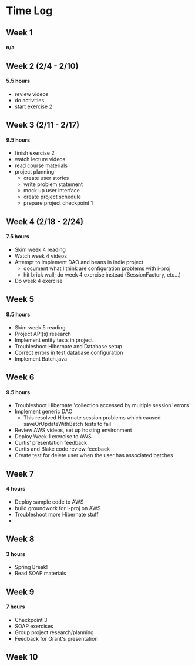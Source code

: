 # Time Log

## Week 1
#### n/a
    
## Week 2  (2/4 - 2/10)
#### 5.5 hours
* review videos
* do activities
* start exercise 2

## Week 3 (2/11 - 2/17)
#### 9.5 hours 
* finish exercise 2
* watch lecture videos
* read course materials 
* project planning
    * create user stories
    * write problem statement
    * mock up user interface
    * create project schedule
    * prepare project checkpoint 1

## Week 4 (2/18 - 2/24)
#### 7.5 hours
* Skim week 4 reading
* Watch week 4 videos
* Attempt to implement DAO and beans in indie project
    * document what I think are configuration problems with i-proj
    * hit brick wall; do week 4 exercise instead (SessionFactory, etc...)
* Do week 4 exercise

## Week 5
#### 8.5 hours
* Skim week 5 reading
* Project API(s) research 
* Implement entity tests in project
* Troubleshoot Hibernate and Database setup
* Correct errors in test database configuration
* Implement Batch.java

## Week 6
#### 9.5 hours
* Troubleshoot Hibernate 'collection accessed by multiple session' errors
* Implement generic DAO
    * This resolved Hibernate session problems which caused saveOrUpdateWithBatch tests to fail
* Review AWS videos, set up hosting environment
* Deploy Week 1 exercise to AWS
* Curtis' presentation feedback
* Curtis and Blake code review feedback
* Create test for delete user when the user has associated batches

## Week 7
#### 4 hours
* Deploy sample code to AWS
* build groundwork for i-proj on AWS
* Troubleshoot more Hibernate stuff
*

## Week 8
#### 3 hours
* Spring Break!
* Read SOAP materials

## Week 9
#### 7 hours
* Checkpoint 3
* SOAP exercises
* Group project research/planning
* Feedback for Grant's presentation

## Week 10
#### 